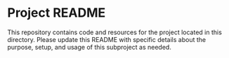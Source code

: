 # Project README

This repository contains code and resources for the project located in this directory. Please update this README with specific details about the purpose, setup, and usage of this subproject as needed. 